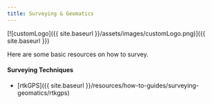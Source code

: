 ```yaml
---
title: Surveying & Geomatics
---
```


[![customLogo]({{ site.baseurl }}/assets/images/customLogo.png)]({{ site.baseurl }})

Here are some basic resources on how to survey.

#### Surveying Techniques

- [rtkGPS]({{ site.baseurl }}/resources/how-to-guides/surveying-geomatics/rtkgps)

  ​

